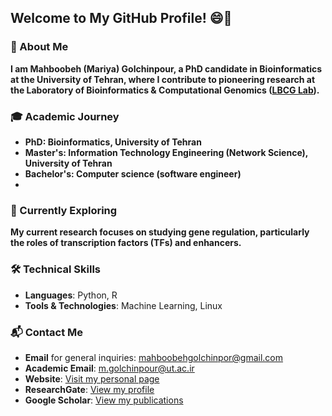## Welcome to My GitHub Profile! 😄👋

### 🧬 About Me
<b>I am Mahboobeh (Mariya) Golchinpour, a PhD candidate in Bioinformatics at the University of Tehran, where I contribute to pioneering research at the Laboratory of Bioinformatics & Computational Genomics ([LBCG Lab](https://lbcg.ut.ac.ir/)). </b>

### 🎓 Academic Journey
- **PhD: Bioinformatics, University of Tehran**
- **Master's: Information Technology Engineering (Network Science), University of Tehran**
- **Bachelor's: Computer science (software engineer)**
- 
### 🌿 Currently Exploring
**My current research focuses on studying gene regulation, particularly the roles of transcription factors (TFs) and enhancers.**

### 🛠️ Technical Skills
- **Languages**: Python, R
- **Tools & Technologies**: Machine Learning, Linux

### 📬 Contact Me
- **Email** for general inquiries: [mahboobehgolchinpor@gmail.com](mailto:mahboobehgolchinpor@gmail.com)
- **Academic Email**: [m.golchinpour@ut.ac.ir](mailto:m.golchinpour@ut.ac.ir)
- **Website**: [Visit my personal page](https://mariyagolchin.github.io/)
- **ResearchGate**: [View my profile](https://www.researchgate.net/profile/Mariya-Golchinpor)
- **Google Scholar**: [View my publications](https://scholar.google.com/citations?user=5tABF_IAAAAJ&hl=en)
